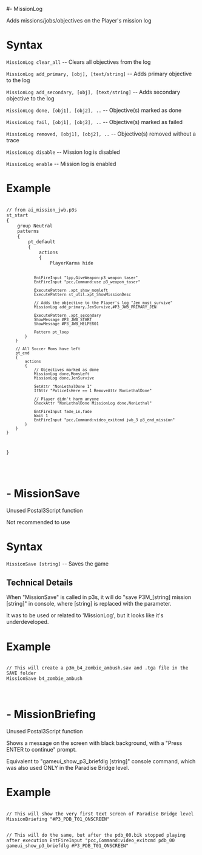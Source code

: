#- MissionLog
<p>Adds missions/jobs/objectives on the Player's mission log
<h1>Syntax</h1>
<p><code class="language-js">MissionLog clear_all</code> -- Clears all objectives from the log
<p><code class="language-js">MissionLog add_primary, [obj], [text/string]</code> -- Adds primary objective to the log
<p><code class="language-js">MissionLog add_secondary, [obj], [text/string]</code> -- Adds secondary objective to the log
<p><code class="language-js">MissionLog done, [obj1], [obj2], ..</code> -- Objective(s) marked as done
<p><code class="language-js">MissionLog fail, [obj1], [obj2], ..</code> -- Objective(s) marked as failed
<p><code class="language-js">MissionLog removed, [obj1], [obj2], ..</code> -- Objective(s) removed without a trace
<p><code class="language-js">MissionLog disable</code> -- Mission log is disabled
<p><code class="language-js">MissionLog enable</code> -- Mission log is enabled
<h1>Example</h1>
<pre><code class="language-js">
// from ai_mission_jwb.p3s
st_start
{
	group Neutral
	patterns 
	{
		pt_default
		{
			actions
			{
				PlayerKarma hide
				
				EntFireInput "lpp,GiveWeapon:p3_weapon_taser"
				EntFireInput "pcc,Command:use p3_weapon_taser"
				
				ExecutePattern .xpt_show_momleft
				ExecutePattern st_util.xpt_ShowMissionDesc
				
				// Adds the objective to the Player's log "Jen must survive"
				MissionLog add_primary,JenSurvive,#P3_JWB_PRIMARY_JEN
				
				ExecutePattern .xpt_secondary
				ShowMessage #P3_JWB_START
				ShowMessage #P3_JWB_HELPER01
				
				Pattern pt_loop
			}
		}
		
		// All Soccer Moms have left
		pt_end
		{
			actions
			{
				// Objectives marked as done
				MissionLog done,MomsLeft
				MissionLog done,JenSurvive
				
				SetAttr "NonLethalDone 1"
				IfAttr "PoliceIsHere == 1 RemoveAttr NonLethalDone"
				
				// Player didn't harm anyone
				CheckAttr "NonLethalDone MissionLog done,NonLethal"
				
				EntFireInput fade_in,fade
				Wait 1
				EntFireInput "pcc,Command:video_exitcmd jwb_3 p3_end_mission"
			}
		}
	}
}
</code></pre>

<br><h1>- MissionSave</h1>
<p>Unused Postal3Script function
<p>Not recommended to use
<h1>Syntax</h1>
<p><code class="language-js">MissionSave [string]</code> -- Saves the game
<h2>Technical Details</h2>
<p>When "MissionSave" is called in p3s, it will do "save P3M_[string] mission [string]" in console, where [string] is replaced with the parameter.
<p>It was to be used or related to 'MissionLog', but it looks like it's underdeveloped.
<h1>Example</h1>
<pre><code class="language-js">
// This will create a p3m_b4_zombie_ambush.sav and .tga file in the SAVE folder
MissionSave b4_zombie_ambush
</code></pre>

<br><h1>- MissionBriefing</h1>
<p>Unused Postal3Script function
<p>Shows a message on the screen with black background, with a "Press ENTER to continue" prompt.
<p>Equivalent to "gameui_show_p3_briefdlg [string]" console command, which was also used ONLY in the Paradise Bridge level.
<h1>Example</h1>
<pre><code class="language-js">
// This will show the very first text screen of Paradise Bridge level
MissionBriefing "#P3_PDB_T01_ONSCREEN"

// This will do the same, but after the pdb_00.bik stopped playing after execution
EntFireInput "pcc,Command:video_exitcmd pdb_00 gameui_show_p3_briefdlg #P3_PDB_T01_ONSCREEN"
</code></pre>
